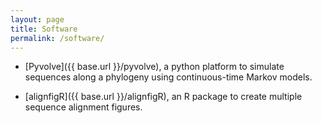 ```yaml
---
layout: page
title: Software
permalink: /software/
---
```


+ [Pyvolve]({{ base.url }}/pyvolve), a python platform to simulate sequences along a phylogeny using continuous-time Markov models.

+ [alignfigR]({{ base.url }}/alignfigR), an R package to create multiple sequence alignment figures.
